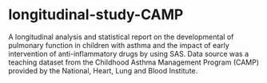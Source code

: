 # longitudinal-study-CAMP
A longitudinal analysis and statistical report on the developmental of pulmonary function in children with asthma and the impact of early intervention of anti-inflammatory drugs by using SAS. Data source was a teaching dataset from the Childhood Asthma Management Program (CAMP) provided by the National, Heart, Lung and Blood Institute.
